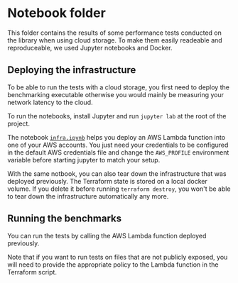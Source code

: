 # Notebook folder

This folder contains the results of some performance tests conducted on the library when using cloud storage. To make them easily readeable and reproduceable, we used Jupyter notebooks and Docker.

## Deploying the infrastructure

To be able to run the tests with a cloud storage, you first need to deploy the benchmarking executable otherwise you would mainly be measuring your network latency to the cloud.

To run the notebooks, install Jupyter and run `jupyter lab` at the root of the project.

The notebook [`infra.ipynb`](infra.ipynb) helps you deploy an AWS Lambda function into one of your AWS accounts. You just need your credentials to be configured in the default AWS credentials file and change the `AWS_PROFILE` environment variable before starting jupyter to match your setup.

With the same notbook, you can also tear down the infrastructure that was deployed previously. The Terraform state is stored on a local docker volume. If you delete it before running `terraform destroy`, you won't be able to tear down the infrastructure automatically any more.

## Running the benchmarks

You can run the tests by calling the AWS Lambda function deployed previously. 

Note that if you want to run tests on files that are not publicly exposed, you will need to provide the appropriate policy to the Lambda function in the Terraform script.

